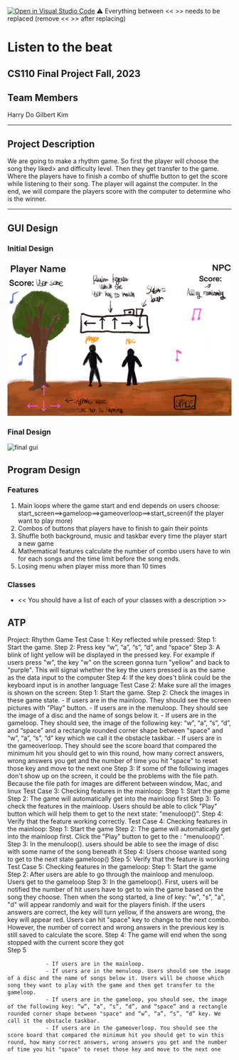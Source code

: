 [![Open in Visual Studio Code](https://classroom.github.com/assets/open-in-vscode-718a45dd9cf7e7f842a935f5ebbe5719a5e09af4491e668f4dbf3b35d5cca122.svg)](https://classroom.github.com/online_ide?assignment_repo_id=12803345&assignment_repo_type=AssignmentRepo)
:warning: Everything between << >> needs to be replaced (remove << >> after replacing)

# Listen to the beat
## CS110 Final Project  Fall, 2023

## Team Members

Harry Do 
Gilbert Kim 

***

## Project Description

We are going to make a rhythm game. So first the player will choose the song they liked>
and difficulty level. Then they get transfer to the game. Where the players have to finish 
a combo of shuffle button to get the score while listening to their song. The player will against the
computer. In the end, we will compare the players score with the computer to determine who is the winner.

***    

## GUI Design

### Initial Design

![initial gui](assets/gui.jpg)

### Final Design

![final gui](assets/finalgui.jpg)

## Program Design

### Features

1. Main loops where the game start and end depends on users choose: start_screen==>gameloop==>gameoverloop==>start_screen(if the player want to play more) 
2. Combos of buttons that players have to finish to gain their points 
3. Shuffle both background, music and taskbar every time the player start a new game 
4. Mathematical features calculate the number of combo users have to win for each songs and the time limit before the song ends. 
5. Losing menu when player miss more than 10 times

### Classes

- << You should have a list of each of your classes with a description >>

## ATP
Project: Rhythm Game 
    Test Case 1: Key reflected while pressed:
        Step 1: Start the game.
        Step 2: Press key “w”, “a”, “s”, “d”, and “space”
        Step 3: A blink of light yellow will be displayed in the pressed key. For example if users press "w", the key "w" on the screen gonna turn "yellow" and back to "purple". This will signal whether the key the users pressed is as the same as the data input to the computer
        Step 4: If the key does't blink could be the keyboard input is in another language 
    Test Case 2: Make sure all the images is shown on the screen:
        Step 1: Start the game.
        Step 2: Check the images in these game state.
                - If users are in the mainloop. They should see the screen pictures with "Play" button.
                - If users are in the menuloop. They should see the image of a disc and the name of songs below it. 
                - If users are in the gameloop. They should see, the image of the following key: “w”, “a”, “s”, “d”, and “space” and a rectangle rounded corner shape between "space" and “w”, “a”, “s”, “d” key which we call it the obstacle taskbar.
                - If users are in the gameoverloop. They should see the score board that compared the minimum hit you should get to win this round, how many correct answers, wrong answers you get and the number of time you hit "space" to reset those key and move to the next one
        Step 3: If some of the following images don't show up on the screen, it could be the problems with the file path. Because the file path for images are different between window, Mac, and linux
    Test Case 3: Checking features in the mainloop:
        Step 1: Start the game
        Step 2: The game will automatically get into the mainloop first
        Step 3: To check the features in the mainloop. Users should be able to click "Play" button which will help them to get to the next state: "menuloop()".
        Step 4: Verify that the feature working correctly.
    Test Case 4: Checking features in the mainloop:
        Step 1: Start the game
        Step 2: The game will automatically get into the mainloop first. Click the "Play" button to get to the : "menuloop()".
        Step 3: In the menuloop(). users should be able to see the image of disc with some name of the song beneath it 
        Step 4: Users choose wanted song to get to the next state gameloop()
        Step 5: Verify that the feature is working
    Test Case 5: Checking features in the gameloop:
        Step 1: Start the game
        Step 2: After users are able to go through the mainloop and menuloop. Users get to the gameloop
        Step 3: In the gameloop(). First, users will be notified the number of hit users have to get to win the game based on the song they choose. Then when the song started, a line of key: "w", "s", "a", "d" will appear randomly and wait for the players finish. If the users answers are correct, the key will turn yellow, if the answers are wrong, the key will appear red. Users can hit "space" key to change to the next combo. However, the number of correct and wrong answers in the previous key is still saved to calculate the score.
        Step 4: The game will end when the song stopped with the current score they got   
        Step 5


                - If users are in the mainloop. 
                - If users are in the menuloop. Users should see the image of a disc and the name of songs below it. Users will be choose which song they want to play with the game and then get transfer to the gameloop.  
                - If users are in the gameloop, you should see, the image of the following key: “w”, “a”, “s”, “d”, and “space” and a rectangle rounded corner shape between "space" and “w”, “a”, “s”, “d” key. We call it the obstacle taskbar.
                - If users are in the gameoverloop. You should see the score board that compared the minimum hit you should get to win this round, how many correct answers, wrong answers you get and the number of time you hit "space" to reset those key and move to the next one




